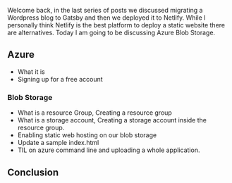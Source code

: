 Welcome back, in the last series of posts we discussed migrating a Wordpress blog to Gatsby and then we deployed it to Netlify. While I personally think Netlify is the best platform to deploy a static website there are alternatives. Today I am going to be discussing Azure Blob Storage.

## Azure

- What it is
- Signing up for a free account

### Blob Storage

- What is a resource Group, Creating a resource group
- What is a storage account, Creating a storage account inside the resource group.
- Enabling static web hosting on our blob storage
- Update a sample index.html
- TIL on azure command line and uploading a whole application.

## Conclusion
